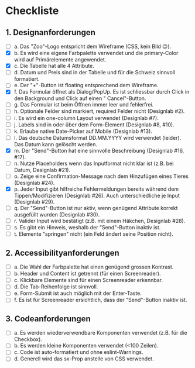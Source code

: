 # Checkliste

## 1. Designanforderungen

- [ ] a. Das "Zoo"-Logo entspricht dem Wireframe (CSS, kein Bild 😉).
- [x] b. Es wird eine eigene Farbpalette verwendet und die primary-Color wird auf Primärelemente angewendet.
- [x] c. Die Tabelle hat alle 4 Attribute.
- [ ] d. Datum und Preis sind in der Tabelle und für die Schweiz sinnvoll formatiert.
- [ ] e. Der "+"-Button ist floating entsprechend dem Wireframe.
- [x] f. Das Formular öffnet als Dialog/PopUp. Es ist schliessbar durch Click in den Background und Click auf einen "
  Cancel"-Button.
- [ ] g. Das Formular ist beim Öffnen immer leer und fehlerfrei.
- [ ] h. Optionale Felder sind markiert, required Felder nicht (Designlab #2).
- [ ] i. Es wird ein one-column Layout verwendet (Designlab #7).
- [ ] j. Labels sind in oder über dem Form-Element (Designlab #8, #10).
- [ ] k. Erlaube native Date-Picker auf Mobile (Designlab #13).
- [ ] l. Das deutsche Datumsformat DD.MM.YYYY wird verwendet (leider). Das Datum kann gelöscht werden.
- [x] m. Der "Send"-Button hat eine sinnvolle Beschreibung (Designlab #16, #17).
- [ ] n. Nutze Placeholders wenn das Inputformat nicht klar ist (z.B. bei Datum, Designlab #21).
- [ ] o. Zeige eine Confirmation-Message nach dem Hinzufügen eines Tieres (Designlab #24).
- [x] p. Jeder Input gibt hilfreiche Fehlermeldungen bereits während dem Tippen/Modifizieren (Designlab #26). Auch
  unterschiedliche je Input (Designlab #29).
- [ ] q. Der "Send"-Button ist nur aktiv, wenn genügend Attribute korrekt ausgefüllt wurden (Designlab #30).
- [ ] r. Valider Input wird bestätigt (z.B. mit einem Häkchen, Designlab #28).
- [ ] s. Es gibt ein Hinweis, weshalb der "Send"-Button inaktiv ist.
- [ ] t. Elemente "springen" nicht (ein Feld ändert seine Position nicht).

## 2. Accessibilityanforderungen

- [ ] a. Die Wahl der Farbpalette hat einen genügend grossen Kontrast.
- [ ] b. Header und Content ist getrennt (für einen Screenreader).
- [ ] c. Klickbare Elemente sind für einen Screenreader erkennbar.
- [ ] d. Die Tab-Reihenfolge ist sinnvoll.
- [ ] e. Form-Submit ist auch möglich mit der Enter-Taste.
- [ ] f. Es ist für Screenreader ersichtlich, dass der "Send"-Button inaktiv ist.

## 3. Codeanforderungen

- [ ] a. Es werden wiederverwendbare Komponenten verwendet (z.B. für die Checkbox).
- [ ] b. Es werden kleine Komponenten verwendet (<100 Zeilen).
- [ ] c. Code ist auto-formatiert und ohne eslint-Warnings.
- [ ] d. Generell wird das sx-Prop anstelle von CSS verwendet.
